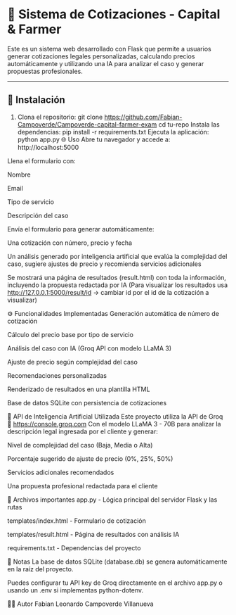 # 🧾 Sistema de Cotizaciones - Capital & Farmer

Este es un sistema web desarrollado con Flask que permite a usuarios generar cotizaciones legales personalizadas, calculando precios automáticamente y utilizando una IA para analizar el caso y generar propuestas profesionales.

---

## 🚀 Instalación

1. Clona el repositorio:
   git clone https://github.com/Fabian-Campoverde/Campoverde-capital-farmer-exam
   cd tu-repo
Instala las dependencias:
pip install -r requirements.txt
Ejecuta la aplicación:
python app.py
🌐 Uso
Abre tu navegador y accede a: http://localhost:5000

Llena el formulario con:

Nombre

Email

Tipo de servicio

Descripción del caso

Envía el formulario para generar automáticamente:

Una cotización con número, precio y fecha

Un análisis generado por inteligencia artificial que evalúa la complejidad del caso, sugiere ajustes de precio y recomienda servicios adicionales

Se mostrará una página de resultados (result.html) con toda la información, incluyendo la propuesta redactada por IA (Para visualizar los resultados usa http://127.0.0.1:5000/result/id -> cambiar id por el id de la cotización a visualizar)

⚙️ Funcionalidades Implementadas
Generación automática de número de cotización

Cálculo del precio base por tipo de servicio

Análisis del caso con IA (Groq API con modelo LLaMA 3)

Ajuste de precio según complejidad del caso

Recomendaciones personalizadas

Renderizado de resultados en una plantilla HTML

Base de datos SQLite con persistencia de cotizaciones

🧠 API de Inteligencia Artificial Utilizada
Este proyecto utiliza la API de Groq
🔗 https://console.groq.com
Con el modelo LLaMA 3 - 70B para analizar la descripción legal ingresada por el cliente y generar:

Nivel de complejidad del caso (Baja, Media o Alta)

Porcentaje sugerido de ajuste de precio (0%, 25%, 50%)

Servicios adicionales recomendados

Una propuesta profesional redactada para el cliente

📁 Archivos importantes
app.py - Lógica principal del servidor Flask y las rutas

templates/index.html - Formulario de cotización

templates/result.html - Página de resultados con análisis IA

requirements.txt - Dependencias del proyecto

📌 Notas
La base de datos SQLite (database.db) se genera automáticamente en la raíz del proyecto.

Puedes configurar tu API key de Groq directamente en el archivo app.py o usando un .env si implementas python-dotenv.

🧑‍💻 Autor
Fabian Leonardo Campoverde Villanueva
